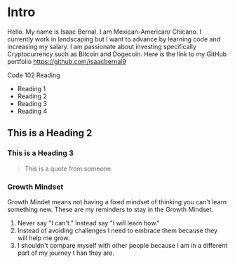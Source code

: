 # Intro
Hello. My name is Isaac Bernal. I am Mexican-American/ Chicano. I currently work in landscaping but I want to advance by learning code and increasing my salary. I am passionate about investing specifically Cryptocurrency such as Bitcoin and Dogecoin. Here is the link to my GitHub portfolio https://github.com/isaacbernal9

Code 102 Reading

- Reading 1
- Reading 2
- Reading 3
- Reading 4

## This is a Heading 2
### This is a Heading 3

> This is a quote from someone.

### Growth Mindset
Growth Mindet means not having a fixed mindset of thinking you can't learn something new. These are my reminders to stay in the Growth Mindset.
1. Never say "I can't." Instead say "I will learn how."
2. Instead of avoiding challenges I need to embrace them because they will help me grow.
3. I shouldn't compare myself with other people because I am in a different part of my journey t han they are.
